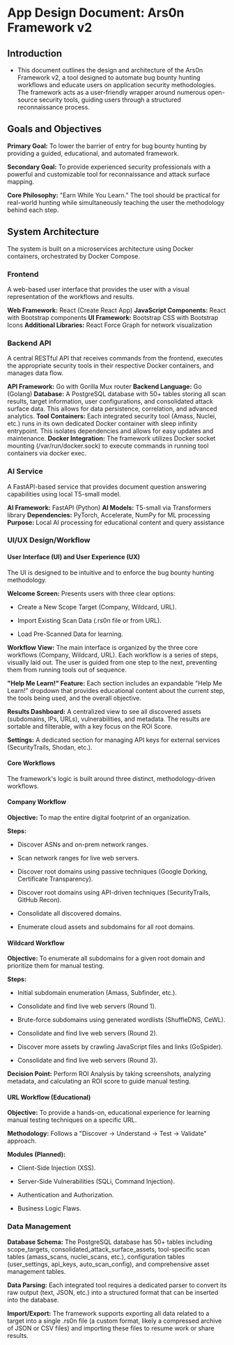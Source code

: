 # App Design Document: Ars0n Framework v2

## Introduction

- This document outlines the design and architecture of the Ars0n Framework v2, a tool designed to automate bug bounty hunting workflows and educate users on application security methodologies. The framework acts as a user-friendly wrapper around numerous open-source security tools, guiding users through a structured reconnaissance process.

## Goals and Objectives

**Primary Goal:** To lower the barrier of entry for bug bounty hunting by providing a guided, educational, and automated framework.

**Secondary Goal:** To provide experienced security professionals with a powerful and customizable tool for reconnaissance and attack surface mapping.

**Core Philosophy:** "Earn While You Learn." The tool should be practical for real-world hunting while simultaneously teaching the user the methodology behind each step.

## System Architecture

The system is built on a microservices architecture using Docker containers, orchestrated by Docker Compose.

### Frontend

A web-based user interface that provides the user with a visual representation of the workflows and results.

**Web Framework:** React (Create React App)
**JavaScript Components:** React with Bootstrap components
**UI Framework:** Bootstrap CSS with Bootstrap Icons
**Additional Libraries:** React Force Graph for network visualization

### Backend API

A central RESTful API that receives commands from the frontend, executes the appropriate security tools in their respective Docker containers, and manages data flow.

**API Framework:** Go with Gorilla Mux router
**Backend Language:** Go (Golang)
**Database:** A PostgreSQL database with 50+ tables storing all scan results, target information, user configurations, and consolidated attack surface data. This allows for data persistence, correlation, and advanced analytics.
**Tool Containers:** Each integrated security tool (Amass, Nuclei, etc.) runs in its own dedicated Docker container with sleep infinity entrypoint. This isolates dependencies and allows for easy updates and maintenance.
**Docker Integration:** The framework utilizes Docker socket mounting (/var/run/docker.sock) to execute commands in running tool containers via docker exec.

### AI Service

A FastAPI-based service that provides document question answering capabilities using local T5-small model.

**AI Framework:** FastAPI (Python)
**AI Models:** T5-small via Transformers library
**Dependencies:** PyTorch, Accelerate, NumPy for ML processing
**Purpose:** Local AI processing for educational content and query assistance

### UI/UX Design/Workflow

#### User Interface (UI) and User Experience (UX)

The UI is designed to be intuitive and to enforce the bug bounty hunting methodology.

**Welcome Screen:** Presents users with three clear options:

- Create a New Scope Target (Company, Wildcard, URL).

- Import Existing Scan Data (.rs0n file or from URL).

- Load Pre-Scanned Data for learning.

**Workflow View:** The main interface is organized by the three core workflows (Company, Wildcard, URL). Each workflow is a series of steps, visually laid out. The user is guided from one step to the next, preventing them from running tools out of sequence.

**"Help Me Learn!" Feature:** Each section includes an expandable "Help Me Learn!" dropdown that provides educational content about the current step, the tools being used, and the overall objective.

**Results Dashboard:** A centralized view to see all discovered assets (subdomains, IPs, URLs), vulnerabilities, and metadata. The results are sortable and filterable, with a key focus on the ROI Score.

**Settings:** A dedicated section for managing API keys for external services (SecurityTrails, Shodan, etc.).

#### Core Workflows

The framework's logic is built around three distinct, methodology-driven workflows.

#### Company Workflow

**Objective:** To map the entire digital footprint of an organization.

**Steps:**

- Discover ASNs and on-prem network ranges.

- Scan network ranges for live web servers.

- Discover root domains using passive techniques (Google Dorking, Certificate Transparency).

- Discover root domains using API-driven techniques (SecurityTrails, GitHub Recon).

- Consolidate all discovered domains.

- Enumerate cloud assets and subdomains for all root domains.

#### Wildcard Workflow

**Objective:** To enumerate all subdomains for a given root domain and prioritize them for manual testing.

**Steps:**

- Initial subdomain enumeration (Amass, Subfinder, etc.).

- Consolidate and find live web servers (Round 1).

- Brute-force subdomains using generated wordlists (ShuffleDNS, CeWL).

- Consolidate and find live web servers (Round 2).

- Discover more assets by crawling JavaScript files and links (GoSpider).

- Consolidate and find live web servers (Round 3).

**Decision Point:** Perform ROI Analysis by taking screenshots, analyzing metadata, and calculating an ROI score to guide manual testing.

#### URL Workflow (Educational)

**Objective:** To provide a hands-on, educational experience for learning manual testing techniques on a specific URL.

**Methodology:** Follows a "Discover → Understand → Test → Validate" approach.

**Modules (Planned):**

- Client-Side Injection (XSS).

- Server-Side Vulnerabilities (SQLi, Command Injection).

- Authentication and Authorization.

- Business Logic Flaws.

### Data Management

**Database Schema:** The PostgreSQL database has 50+ tables including scope_targets, consolidated_attack_surface_assets, tool-specific scan tables (amass_scans, nuclei_scans, etc.), configuration tables (user_settings, api_keys, auto_scan_config), and comprehensive asset management tables.

**Data Parsing:** Each integrated tool requires a dedicated parser to convert its raw output (text, JSON, etc.) into a structured format that can be inserted into the database.

**Import/Export:** The framework supports exporting all data related to a target into a single .rs0n file (a custom format, likely a compressed archive of JSON or CSV files) and importing these files to resume work or share results.
